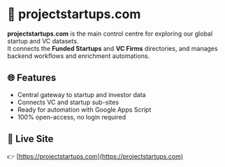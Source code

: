 # 🧠 projectstartups.com

**projectstartups.com** is the main control centre for exploring our global startup and VC datasets.  
It connects the **Funded Startups** and **VC Firms** directories, and manages backend workflows and enrichment automations.

## 🌐 Features
- Central gateway to startup and investor data
- Connects VC and startup sub-sites
- Ready for automation with Google Apps Script
- 100% open-access, no login required

## 🔗 Live Site
👉 [https://projectstartups.com](https://projectstartups.com)
